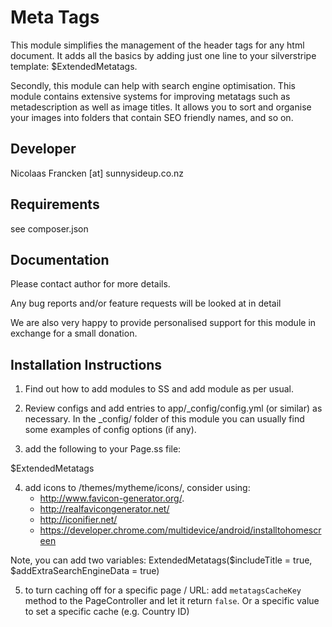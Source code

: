 Meta Tags
===============================================

This module simplifies the management of the header
tags for any html document.  It adds all the basics by
adding just one line to your silverstripe template:
$ExtendedMetatags.

Secondly, this module can help with search engine optimisation.
This module contains extensive systems for improving
metatags such as metadescription as well as image titles.
It allows you to sort and organise your images into folders
that contain SEO friendly names, and so on.


Developer
-----------------------------------------------
Nicolaas Francken [at] sunnysideup.co.nz


Requirements
-----------------------------------------------
see composer.json


Documentation
-----------------------------------------------
Please contact author for more details.

Any bug reports and/or feature requests will be
looked at in detail

We are also very happy to provide personalised support
for this module in exchange for a small donation.


Installation Instructions
-----------------------------------------------
1. Find out how to add modules to SS and add module as per usual.

2. Review configs and add entries to app/_config/config.yml
(or similar) as necessary.
In the _config/ folder of this module
you can usually find some examples of config options (if any).

3. add the following to your Page.ss file:
<head>
	$ExtendedMetatags
</head>

4. add icons to /themes/mytheme/icons/, consider using:
   - http://www.favicon-generator.org/.
   - http://realfavicongenerator.net/
   - http://iconifier.net/
   - https://developer.chrome.com/multidevice/android/installtohomescreen

Note, you can add two variables:
ExtendedMetatags($includeTitle = true, $addExtraSearchEngineData = true)

5. to turn caching off for a specific page / URL: add `metatagsCacheKey` method to the PageController and let it return `false`.
   Or a specific value to set a specific cache (e.g. Country ID)
